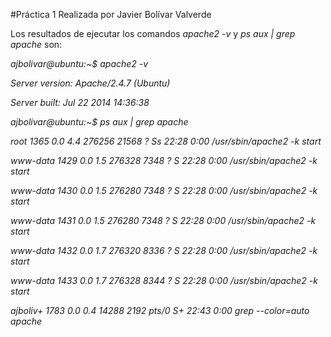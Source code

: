 #Práctica 1
Realizada por Javier Bolívar Valverde


Los resultados de ejecutar los comandos *apache2 -v* y *ps aux | grep apache* son:

*ajbolivar@ubuntu:~$ apache2 -v*

*Server version: Apache/2.4.7 (Ubuntu)*

*Server built:   Jul 22 2014 14:36:38*


*ajbolivar@ubuntu:~$ ps aux | grep apache*

*root       1365  0.0  4.4 276256 21568 ?        Ss   22:28   0:00 /usr/sbin/apache2 -k start*

*www-data   1429  0.0  1.5 276328  7348 ?        S    22:28   0:00 /usr/sbin/apache2 -k start*

*www-data   1430  0.0  1.5 276280  7348 ?        S    22:28   0:00 /usr/sbin/apache2 -k start*

*www-data   1431  0.0  1.5 276280  7348 ?        S    22:28   0:00 /usr/sbin/apache2 -k start*

*www-data   1432  0.0  1.7 276320  8336 ?        S    22:28   0:00 /usr/sbin/apache2 -k start*

*www-data   1433  0.0  1.7 276328  8344 ?        S    22:28   0:00 /usr/sbin/apache2 -k start*

*ajboliv+   1783  0.0  0.4  14288  2192 pts/0    S+   22:43   0:00 grep --color=auto apache*

